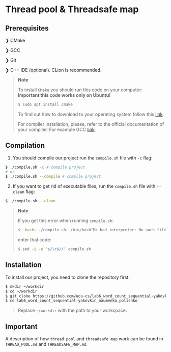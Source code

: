 # Thread pool & Threadsafe map

## Prerequisites

❯ CMake

❯ GCC

❯ Git

❯ C++ IDE (optional). CLion is recommended.


> **Note**
>
> To install `CMake` you should run this code on your computer: <br>
> **Important this code works only on Ubuntu!**
> ```bash
> $ sudo apt install cmake
> ```
> To find out how to download to your operating system follow this
> <a href="https://cmake.org/install/">link</a>.
>
> For compiler installation, please, refer to the official documentation of your compiler.
> For example GCC <a href="https://gcc.gnu.org/">link</a>.

## Compilation

1. You should compile our project run the `compile.sh` file with `-c` flag:

```bash
$ ./compile.sh -c # compile project
# or
$ ./compile.sh --compile # compile project
```

2. If you want to get rid of executable files, run the `compile.sh` file with `--clean` flag:

```bash
$ ./compile.sh --clean
```
> **Note**
>
> If you get this error when running `compile.sh`:
> ```bash
> $ -bash: ./compile.sh: /bin/bash^M: bad interpreter: No such file or directory
> ``` 
> enter that code:
> ```bash
> $ sed -i -e 's/\r$//' compile.sh
> ```

## Installation

To install our project, you need to clone the repository first:

```bash
$ mkdir ~/workdir
$ cd ~/workdir
$ git clone https://github.com/ucu-cs/lab6_word_count_sequential-yakovkin_naumenko_polishko.git
$ cd lab6_word_count_sequential-yakovkin_naumenko_polishko
```

> Replace `~/workdir` with the path to your workspace.


## Important 
A description of how `thread pool` and `threadsafe map` work can be found in `THREAD_POOL.md` and `THREADSAFE_MAP.md`. 









